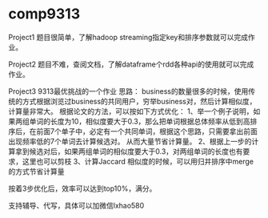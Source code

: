 # comp9313
Project1
题目很简单，了解hadoop streaming指定key和排序参数就可以完成作业。

Project2
题目不难，查阅文档，了解dataframe个rdd各种api的使用就可以完成作业。

Project3
9313最优挑战的一个作业
思路：
business的数量很多的时候，使用传统的方式根据浏览过business的共同用户，穷举business对，然后计算相似度，计算量非常大。
根据论文的方法，可以按如下方式优化：
1、举一个例子说明，如果两组单词的长度为10，相似度要大于0.3，那么把单词根据总体频率从低到高排序后，在前面7个单子中，必定有一个共同单词，根据这个思路，只需要拿出前面出现频率低的7个单词去计算候选对。
从而大量节省计算量。
2、根据上一步的计算拿到候选对后，如果两组单词的相似度要大于0.3，对两组单词的长度也有要求，这里也可以剪枝
3、计算Jaccard 相似度的时候，可以用归并排序中merge的方式节省计算量

按着3步优化后，效率可以达到top10%，满分。

支持辅导、代写，具体可以加微信lxhao580
